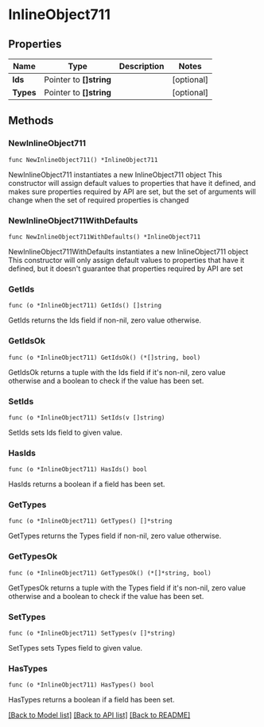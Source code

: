 # InlineObject711

## Properties

Name | Type | Description | Notes
------------ | ------------- | ------------- | -------------
**Ids** | Pointer to **[]string** |  | [optional] 
**Types** | Pointer to **[]string** |  | [optional] 

## Methods

### NewInlineObject711

`func NewInlineObject711() *InlineObject711`

NewInlineObject711 instantiates a new InlineObject711 object
This constructor will assign default values to properties that have it defined,
and makes sure properties required by API are set, but the set of arguments
will change when the set of required properties is changed

### NewInlineObject711WithDefaults

`func NewInlineObject711WithDefaults() *InlineObject711`

NewInlineObject711WithDefaults instantiates a new InlineObject711 object
This constructor will only assign default values to properties that have it defined,
but it doesn't guarantee that properties required by API are set

### GetIds

`func (o *InlineObject711) GetIds() []string`

GetIds returns the Ids field if non-nil, zero value otherwise.

### GetIdsOk

`func (o *InlineObject711) GetIdsOk() (*[]string, bool)`

GetIdsOk returns a tuple with the Ids field if it's non-nil, zero value otherwise
and a boolean to check if the value has been set.

### SetIds

`func (o *InlineObject711) SetIds(v []string)`

SetIds sets Ids field to given value.

### HasIds

`func (o *InlineObject711) HasIds() bool`

HasIds returns a boolean if a field has been set.

### GetTypes

`func (o *InlineObject711) GetTypes() []*string`

GetTypes returns the Types field if non-nil, zero value otherwise.

### GetTypesOk

`func (o *InlineObject711) GetTypesOk() (*[]*string, bool)`

GetTypesOk returns a tuple with the Types field if it's non-nil, zero value otherwise
and a boolean to check if the value has been set.

### SetTypes

`func (o *InlineObject711) SetTypes(v []*string)`

SetTypes sets Types field to given value.

### HasTypes

`func (o *InlineObject711) HasTypes() bool`

HasTypes returns a boolean if a field has been set.


[[Back to Model list]](../README.md#documentation-for-models) [[Back to API list]](../README.md#documentation-for-api-endpoints) [[Back to README]](../README.md)


